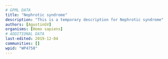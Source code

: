 ```yaml
---
# GPML DATA
title: "Nephrotic syndrome"
description: "This is a temporary description for Nephrotic syndrome"
authors: [AgustinGV]
organisms: [Homo sapiens]
# ADDITIONAL DATA
last-edited: 2019-12-04
communities: []
wpid: "WP4758"
---
```

